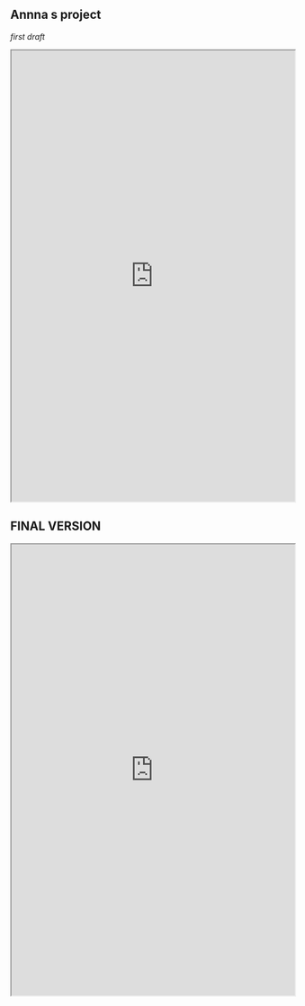 
## Annna s project
*first draft*


<iframe width="100%" height="800" src="https://drive.google.com/file/d/1coqDC2P0_KcMPP6y0eo8bb1NDtFtCNf-/view?usp=sharing
"></iframe>

## FINAL VERSION

<iframe width="100%" height="800" src="https://drive.google.com/file/d/19YbFTkmXQ2a0_NYqPGWABN6BRXLzVof5/view?usp=sharing
"></iframe>
